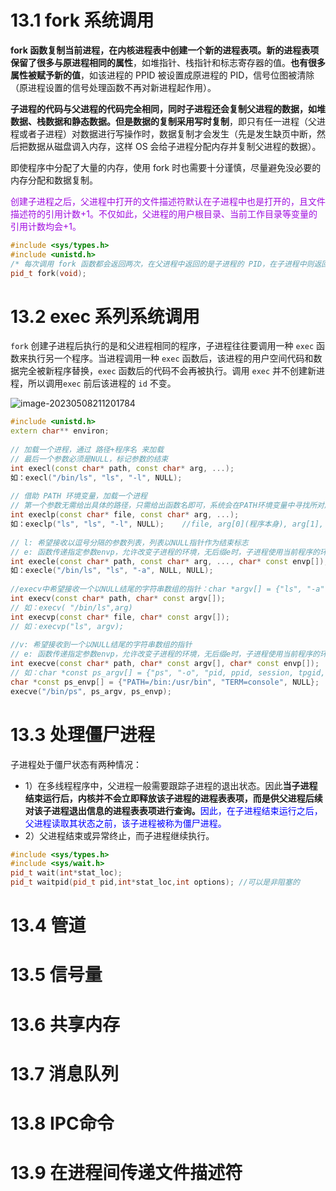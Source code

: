 # 13.1 fork 系统调用

**fork 函数复制当前进程，在内核进程表中创建一个新的进程表项。新的进程表项保留了很多与原进程相同的属性**，如堆指针、栈指针和标志寄存器的值。**也有很多属性被赋予新的值**，如该进程的 PPID 被设置成原进程的 PID，信号位图被清除（原进程设置的信号处理函数不再对新进程起作用）。

**子进程的代码与父进程的代码完全相同，同时子进程还会复制父进程的数据，如堆数据、栈数据和静态数据。**但是数据的复制采用**写时复制**，即只有任一进程（父进程或者子进程）对数据进行写操作时，数据复制才会发生（先是发生缺页中断，然后把数据从磁盘调入内存，这样 OS 会给子进程分配内存并复制父进程的数据）。

即使程序中分配了大量的内存，使用 fork 时也需要十分谨慎，尽量避免没必要的内存分配和数据复制。

<font color=alice>创建子进程之后，父进程中打开的文件描述符默认在子进程中也是打开的，且文件描述符的引用计数+1。不仅如此，父进程的用户根目录、当前工作目录等变量的引用计数均会+1。</font>

```c++
#include <sys/types.h>
#include <unistd.h>
/* 每次调用 fork 函数都会返回两次，在父进程中返回的是子进程的 PID，在子进程中则返回的是 0。利用该返回值可以判断当前进程是父进程还是子进程。fork 函数调用失败时返回 -1，并设置 errno。 */
pid_t fork(void);
```



# 13.2 exec 系列系统调用

`fork` 创建子进程后执行的是和父进程相同的程序，子进程往往要调用一种 `exec` 函数来执行另一个程序。当进程调用一种 `exec` 函数后，该进程的用户空间代码和数据完全被新程序替换，`exec` 函数后的代码不会再被执行。调用 `exec` 并不创建新进程，所以调用`exec` 前后该进程的 `id` 不变。

![image-20230508211201784](../chapter11/Image/6个exec函数的关系.png)

```c++
#include <unistd.h>
extern char** environ;
 
// 加载一个进程，通过 路径+程序名 来加载
// 最后一个参数必须是NULL，标记参数的结束
int execl(const char* path, const char* arg, ...);
如：execl("/bin/ls", "ls", "-l", NULL);
 
// 借助 PATH 环境变量，加载一个进程
// 第一个参数无需给出具体的路径，只需给出函数名即可，系统会在PATH环境变量中寻找所对应的程序，如果没找到的话返回－1。最后一个参数必须是NULL，标记参数的结束
int execlp(const char* file, const char* arg, ...);
如：execlp("ls", "ls", "-l", NULL);    //file, arg[0](程序本身), arg[1], 
 
// l: 希望接收以逗号分隔的参数列表，列表以NULL指针作为结束标志
// e: 函数传递指定参数envp，允许改变子进程的环境，无后缀e时，子进程使用当前程序的环境
int execle(const char* path, const char* arg, ..., char* const envp[]);
如：execle("/bin/ls", "ls", "-a", NULL, NULL);
 
//execv中希望接收一个以NULL结尾的字符串数组的指针：char *argv[] = {"ls", "-a", "-l", NULL};
int execv(const char* path, char* const argv[]);
// 如：execv( "/bin/ls",arg)
int execvp(const char* file, char* const argv[]);
// 如：execvp("ls", argv);
 
//v: 希望接收到一个以NULL结尾的字符串数组的指针
// e: 函数传递指定参数envp，允许改变子进程的环境，无后缀e时，子进程使用当前程序的环境
int execve(const char* path, char* const argv[], char* const envp[]);
// 如：char *const ps_argv[] = {"ps", "-o", "pid, ppid, session, tpgid, comm, NULL"};
char *const ps_envp[] = {"PATH=/bin:/usr/bin", "TERM=console", NULL};
execve("/bin/ps", ps_argv, ps_envp);
```



# 13.3 处理僵尸进程

子进程处于僵尸状态有两种情况：

* 1）在多线程程序中，父进程一般需要跟踪子进程的退出状态。因此**当子进程结束运行后，内核并不会立即释放该子进程的进程表表项，而是供父进程后续对该子进程退出信息的进程表表项进行查询。**<font color=blue>因此，在子进程结束运行之后，父进程读取其状态之前，该子进程被称为僵尸进程。</font>
* 2）父进程结束或异常终止，而子进程继续执行。

```c++
#include <sys/types.h>
#include <sys/wait.h>
pid_t wait(int*stat_loc);
pid_t waitpid(pid_t pid,int*stat_loc,int options); //可以是非阻塞的
```



# 13.4 管道



# 13.5 信号量



# 13.6 共享内存



# 13.7 消息队列



# 13.8 IPC命令



# 13.9 在进程间传递文件描述符

